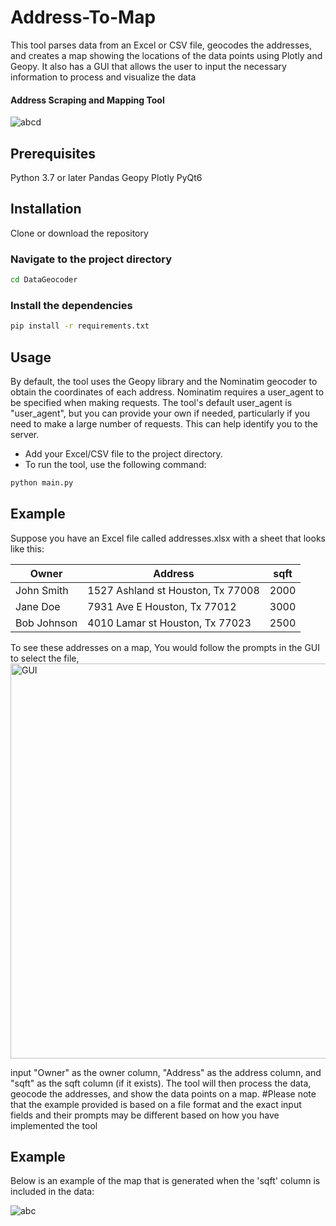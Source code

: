 # Address-To-Map
This tool parses data from an Excel or CSV file, geocodes the addresses, and creates a map showing the locations of the data points using Plotly and Geopy. It also has a GUI that allows the user to input the necessary information to process and visualize the data
#### Address Scraping and Mapping Tool

![abcd](https://user-images.githubusercontent.com/109874130/210394932-60239116-51ef-4d8c-b682-9b5aa1fb57c3.png)

## Prerequisites
Python 3.7 or later
Pandas
Geopy
Plotly
PyQt6

## Installation

Clone or download the repository

### Navigate to the project directory

```sh
cd DataGeocoder
```

### Install the dependencies
```sh
pip install -r requirements.txt
```

## Usage

By default, the tool uses the Geopy library and the Nominatim geocoder to obtain the coordinates of each address. Nominatim requires a user_agent to be specified when making requests. The tool's default user_agent is "user_agent", but you can provide your own if needed, particularly if you need to make a large number of requests. This can help identify you to the server.

* Add your Excel/CSV file to the project directory.
* To run the tool, use the following command:

```sh
python main.py
```

## Example
Suppose you have an Excel file called addresses.xlsx with a sheet that looks like this:

| Owner         | Address                              | sqft  |
| ------------- |--------------------------------------| -----|
| John Smith    | 1527 Ashland st Houston, Tx 77008    | 2000  |
| Jane Doe      | 7931 Ave E Houston, Tx 77012         | 3000  |
| Bob Johnson   | 4010 Lamar st Houston, Tx 77023      | 2500  |


To see these addresses on a map, You would follow the prompts in the GUI to select the file, 
<img width="632" alt="GUI" src="https://user-images.githubusercontent.com/109874130/211659929-9a7d6705-6ea7-4ea2-b34d-55e7fb37250a.png">

input "Owner" as the owner column, "Address" as the address column, and "sqft" as the sqft column (if it exists). The tool will then process the data, geocode the addresses, and show the data points on a map.
#Please note that the example provided is based on a file format and the exact input fields and their prompts may be different based on how you have implemented the tool

## Example
Below is an example of the map that is generated when the 'sqft' column is included in the data:

![abc](https://user-images.githubusercontent.com/109874130/210395011-5c850080-7ac5-43eb-ace9-682ab0d5da10.png)
